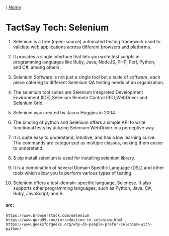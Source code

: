 / [Home](index.md)

# TactSay Tech: Selenium

1. Selenium is a free (open-source) automated testing framework used to validate web applications across different browsers and platforms.

2. It provides a single interface that lets you write test scripts in programming languages like Ruby, Java, NodeJS, PHP, Perl, Python, and C#, among others.

3. Selenium Software is not just a single tool but a suite of software, each piece catering to different Selenium QA testing needs of an organization.

4. The selenium tool suites are Selenium Integrated Development Environment (IDE),Selenium Remote Control (RC),WebDriver and Selenium Grid.

5. Selenium was created by Jason Huggins in 2004.

6. The binding of python and Selenium offers a simple API to write functional tests by utilizing Selenium WebDriver in a perceptive way.

7. It is quite easy to understand, intuitive, and has a low learning curve. The commands are categorized as multiple classes, making them easier to understand.

8. $ pip install selenium is used for installing selenium library.

9. It is a combination of several Domain Specific Language (DSL) and other tools which allow you to perform various types of testing.

10. Selenium offers a test-domain-specific language, Selenese. It also supports other programming languages, such as Python, Java, C#, Ruby, JavaScript, and R. 


#### src:
```
https://www.browserstack.com/selenium
https://www.guru99.com/introduction-to-selenium.html
https://www.geeksforgeeks.org/why-do-people-prefer-selenium-with-python/
```